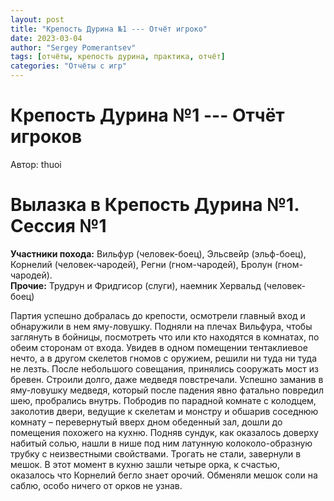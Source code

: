 ```yaml
---
layout: post
title: "Крепость Дурина №1 --- Отчёт игроко"
date: 2023-03-04
author: "Sergey Pomerantsev"
tags: [отчёты, крепость дурина, практика, отчёт]
categories: "Отчёты с игр"
---
```


# Крепость Дурина №1 --- Отчёт игроков

Автор: thuoi

# Вылазка в Крепость Дурина №1. Сессия №1

**Участники похода:** Вильфур (человек-боец), Эльсвейр (эльф-боец), Корнелий (человек-чародей), Регни (гном-чародей), Бролун (гном-чародей).  
**Прочие:** Трудрун и Фридгисор (слуги), наемник Хервальд (человек-боец)

Партия успешно добралась до крепости, осмотрели главный вход и обнаружили в нем яму-ловушку. Подняли на плечах Вильфура, чтобы заглянуть в бойницы, посмотреть что или кто находятся в комнатах, по обеим сторонам от входа. Увидев в одном помещении тентаклиевое нечто, а в другом скелетов гномов с оружием, решили ни туда ни туда не лезть. После небольшого совещания, принялись сооружать мост из бревен. Строили долго, даже медведя повстречали. Успешно заманив в яму-ловушку медведя, который после падения явно фатально повредил шею, пробрались внутрь. Побродив по парадной комнате с колодцем, заколотив двери, ведущие к скелетам и монстру и обшарив соседнюю комнату – перевернутый вверх дном обеденный зал, дошли до помещения похожего на кухню. Подняв сундук, как оказалось доверху набитый солью, нашли в нише под ним латунную колоколо-образную трубку с неизвестными свойствами. Трогать не стали, завернули в мешок. В этот момент в кухню зашли четыре орка, к счастью, оказалось что Корнелий бегло знает орочий. Обменяли мешок соли на саблю, особо ничего от орков не узнав. 
